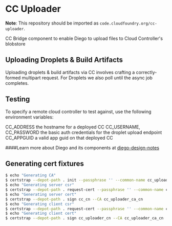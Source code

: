 CC Uploader
===========

**Note**: This repository should be imported as `code.cloudfoundry.org/cc-uploader`.

CC Bridge component to enable Diego to upload files to Cloud Controller's blobstore

## Uploading Droplets & Build Artifacts

Uploading droplets & build artifacts via CC involves crafting a correctly-formed multipart request. For Droplets we also poll until the async job completes.

## Testing

To specify a remote cloud controller to test against, use the following environment variables:

CC_ADDRESS the hostname for a deployed CC
CC_USERNAME, CC_PASSWORD the basic auth credentials for the droplet upload endpoint
CC_APPGUID a valid app guid on that deployed CC

####Learn more about Diego and its components at [diego-design-notes](https://github.com/cloudfoundry-incubator/diego-design-notes)


## Generating cert fixtures

```sh
$ echo "Generating CA"
$ certstrap --depot-path . init --passphrase '' --common-name cc_uploader_ca_cn
$ echo "Generating server csr"
$ certstrap --depot-path . request-cert --passphrase '' --common-name cc_cn --ip 127.0.0.1
$ echo "Generating server cert"
$ certstrap --depot-path . sign cc_cn --CA cc_uploader_ca_cn
$ echo "Generating client csr"
$ certstrap --depot-path . request-cert --passphrase '' --common-name cc_uploader_cn --ip 127.0.0.1
$ echo "Generating client cert"
$ certstrap --depot-path . sign cc_uploader_cn --CA cc_uploader_ca_cn
```
